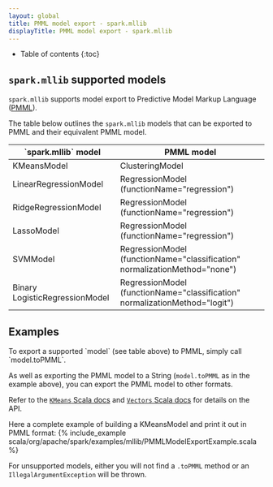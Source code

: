 ```yaml
---
layout: global
title: PMML model export - spark.mllib
displayTitle: PMML model export - spark.mllib
---
```


* Table of contents
{:toc}

## `spark.mllib` supported models

`spark.mllib` supports model export to Predictive Model Markup Language ([PMML](http://en.wikipedia.org/wiki/Predictive_Model_Markup_Language)).

The table below outlines the `spark.mllib` models that can be exported to PMML and their equivalent PMML model.

<table class="table">
  <thead>
    <tr><th>`spark.mllib` model</th><th>PMML model</th></tr>
  </thead>
  <tbody>
    <tr>
      <td>KMeansModel</td><td>ClusteringModel</td>
    </tr>    
    <tr>
      <td>LinearRegressionModel</td><td>RegressionModel (functionName="regression")</td>
    </tr>
    <tr>
      <td>RidgeRegressionModel</td><td>RegressionModel (functionName="regression")</td>
    </tr>
    <tr>
      <td>LassoModel</td><td>RegressionModel (functionName="regression")</td>
    </tr>
    <tr>
      <td>SVMModel</td><td>RegressionModel (functionName="classification" normalizationMethod="none")</td>
    </tr>
    <tr>
      <td>Binary LogisticRegressionModel</td><td>RegressionModel (functionName="classification" normalizationMethod="logit")</td>
    </tr>
  </tbody>
</table>

## Examples
<div class="codetabs">

<div data-lang="scala" markdown="1">
To export a supported `model` (see table above) to PMML, simply call `model.toPMML`.

As well as exporting the PMML model to a String (`model.toPMML` as in the example above), you can export the PMML model to other formats.

Refer to the [`KMeans` Scala docs](api/scala/index.html#org.apache.spark.mllib.clustering.KMeans) and [`Vectors` Scala docs](api/scala/index.html#org.apache.spark.mllib.linalg.Vectors) for details on the API.

Here a complete example of building a KMeansModel and print it out in PMML format:
{% include_example scala/org/apache/spark/examples/mllib/PMMLModelExportExample.scala %}

For unsupported models, either you will not find a `.toPMML` method or an `IllegalArgumentException` will be thrown.

</div>

</div>
